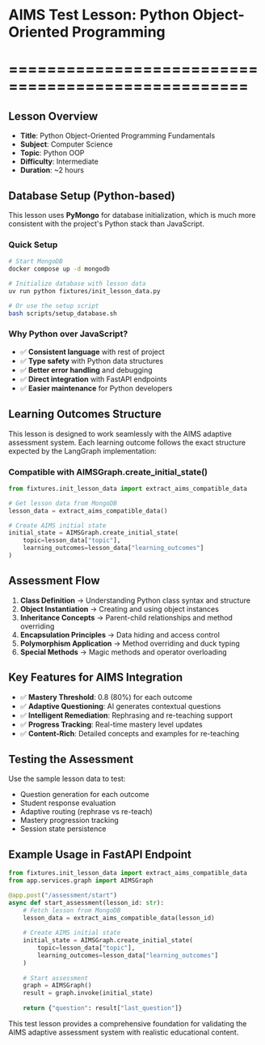 # AIMS Test Lesson: Python Object-Oriented Programming
# ===================================================

## Lesson Overview
- **Title**: Python Object-Oriented Programming Fundamentals
- **Subject**: Computer Science  
- **Topic**: Python OOP
- **Difficulty**: Intermediate
- **Duration**: ~2 hours

## Database Setup (Python-based)

This lesson uses **PyMongo** for database initialization, which is much more consistent with the project's Python stack than JavaScript.

### Quick Setup
```bash
# Start MongoDB
docker compose up -d mongodb

# Initialize database with lesson data
uv run python fixtures/init_lesson_data.py

# Or use the setup script
bash scripts/setup_database.sh
```

### Why Python over JavaScript?
- ✅ **Consistent language** with rest of project
- ✅ **Type safety** with Python data structures  
- ✅ **Better error handling** and debugging
- ✅ **Direct integration** with FastAPI endpoints
- ✅ **Easier maintenance** for Python developers

## Learning Outcomes Structure
This lesson is designed to work seamlessly with the AIMS adaptive assessment system. Each learning outcome follows the exact structure expected by the LangGraph implementation:

### Compatible with AIMSGraph.create_initial_state()
```python
from fixtures.init_lesson_data import extract_aims_compatible_data

# Get lesson data from MongoDB
lesson_data = extract_aims_compatible_data()

# Create AIMS initial state
initial_state = AIMSGraph.create_initial_state(
    topic=lesson_data["topic"],
    learning_outcomes=lesson_data["learning_outcomes"]
)
```

## Assessment Flow
1. **Class Definition** → Understanding Python class syntax and structure
2. **Object Instantiation** → Creating and using object instances  
3. **Inheritance Concepts** → Parent-child relationships and method overriding
4. **Encapsulation Principles** → Data hiding and access control
5. **Polymorphism Application** → Method overriding and duck typing
6. **Special Methods** → Magic methods and operator overloading

## Key Features for AIMS Integration
- ✅ **Mastery Threshold**: 0.8 (80%) for each outcome
- ✅ **Adaptive Questioning**: AI generates contextual questions
- ✅ **Intelligent Remediation**: Rephrasing and re-teaching support
- ✅ **Progress Tracking**: Real-time mastery level updates
- ✅ **Content-Rich**: Detailed concepts and examples for re-teaching

## Testing the Assessment
Use the sample lesson data to test:
- Question generation for each outcome
- Student response evaluation  
- Adaptive routing (rephrase vs re-teach)
- Mastery progression tracking
- Session state persistence

## Example Usage in FastAPI Endpoint
```python
from fixtures.init_lesson_data import extract_aims_compatible_data
from app.services.graph import AIMSGraph

@app.post("/assessment/start")
async def start_assessment(lesson_id: str):
    # Fetch lesson from MongoDB
    lesson_data = extract_aims_compatible_data(lesson_id)
    
    # Create AIMS initial state
    initial_state = AIMSGraph.create_initial_state(
        topic=lesson_data["topic"],
        learning_outcomes=lesson_data["learning_outcomes"]
    )
    
    # Start assessment
    graph = AIMSGraph()
    result = graph.invoke(initial_state)
    
    return {"question": result["last_question"]}
```

This test lesson provides a comprehensive foundation for validating the AIMS adaptive assessment system with realistic educational content.
